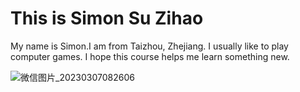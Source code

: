 <!DOCTYPE html>
<html>
<body>
  
<h1>This is Simon Su Zihao</h1>
<p>My name is Simon.I am from Taizhou, Zhejiang. I usually like to play computer games. I hope this course helps me learn something new.</p >

![微信图片_20230307082606](https://user-images.githubusercontent.com/127078276/223288054-14d805a8-b3ab-4ef1-9ea9-69146cf8ca92.jpg)

</body>
</html>
